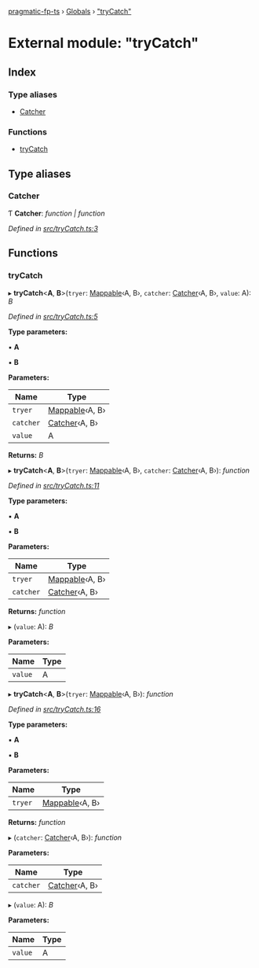[pragmatic-fp-ts](../README.md) › [Globals](../globals.md) › ["tryCatch"](_trycatch_.md)

# External module: "tryCatch"

## Index

### Type aliases

* [Catcher](_trycatch_.md#catcher)

### Functions

* [tryCatch](_trycatch_.md#trycatch)

## Type aliases

###  Catcher

Ƭ **Catcher**: *function | function*

*Defined in [src/tryCatch.ts:3](https://github.com/hermann-p/pragmatic-fp-ts/blob/ae00bcd/src/tryCatch.ts#L3)*

## Functions

###  tryCatch

▸ **tryCatch**<**A**, **B**>(`tryer`: [Mappable](_types_.md#mappable)‹A, B›, `catcher`: [Catcher](_trycatch_.md#catcher)‹A, B›, `value`: A): *B*

*Defined in [src/tryCatch.ts:5](https://github.com/hermann-p/pragmatic-fp-ts/blob/ae00bcd/src/tryCatch.ts#L5)*

**Type parameters:**

▪ **A**

▪ **B**

**Parameters:**

Name | Type |
------ | ------ |
`tryer` | [Mappable](_types_.md#mappable)‹A, B› |
`catcher` | [Catcher](_trycatch_.md#catcher)‹A, B› |
`value` | A |

**Returns:** *B*

▸ **tryCatch**<**A**, **B**>(`tryer`: [Mappable](_types_.md#mappable)‹A, B›, `catcher`: [Catcher](_trycatch_.md#catcher)‹A, B›): *function*

*Defined in [src/tryCatch.ts:11](https://github.com/hermann-p/pragmatic-fp-ts/blob/ae00bcd/src/tryCatch.ts#L11)*

**Type parameters:**

▪ **A**

▪ **B**

**Parameters:**

Name | Type |
------ | ------ |
`tryer` | [Mappable](_types_.md#mappable)‹A, B› |
`catcher` | [Catcher](_trycatch_.md#catcher)‹A, B› |

**Returns:** *function*

▸ (`value`: A): *B*

**Parameters:**

Name | Type |
------ | ------ |
`value` | A |

▸ **tryCatch**<**A**, **B**>(`tryer`: [Mappable](_types_.md#mappable)‹A, B›): *function*

*Defined in [src/tryCatch.ts:16](https://github.com/hermann-p/pragmatic-fp-ts/blob/ae00bcd/src/tryCatch.ts#L16)*

**Type parameters:**

▪ **A**

▪ **B**

**Parameters:**

Name | Type |
------ | ------ |
`tryer` | [Mappable](_types_.md#mappable)‹A, B› |

**Returns:** *function*

▸ (`catcher`: [Catcher](_trycatch_.md#catcher)‹A, B›): *function*

**Parameters:**

Name | Type |
------ | ------ |
`catcher` | [Catcher](_trycatch_.md#catcher)‹A, B› |

▸ (`value`: A): *B*

**Parameters:**

Name | Type |
------ | ------ |
`value` | A |
